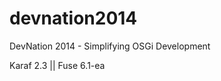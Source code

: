 devnation2014
=============

DevNation 2014 - Simplifying OSGi Development

Karaf 2.3 || Fuse 6.1-ea
